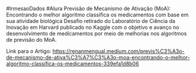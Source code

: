 #IrmesaoDados #Alura
Previsão de Mecanismo de Ativação (MoA): Encontrando o melhor algoritmo classifica os medicamentos com base em sua atividade biológica
Desafio retirado do Laboratório de Ciência da Inovação em Harvard publicado no Kaggle com o objetivo e avanço no desenvolvimento de medicamentos por meio de melhorias nos algoritmos de previsão do MoA.

Link para o Artigo: https://renanmengual.medium.com/previs%C3%A3o-de-mecanismo-de-ativa%C3%A7%C3%A3o-moa-encontrando-o-melhor-algoritmo-classifica-os-medicamentos-339efa1d8b06
